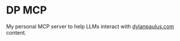 # DP MCP

My personal MCP server to help LLMs interact with [dylanpaulus.com](https://dylanpaulus.com/) content.
